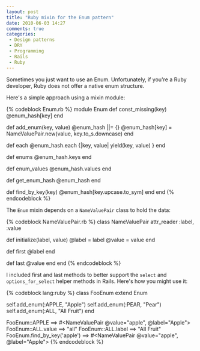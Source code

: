 ```yaml
---
layout: post
title: "Ruby mixin for the Enum pattern"
date: 2010-06-03 14:27
comments: true
categories: 
 - Design patterns
 - DRY
 - Programming
 - Rails
 - Ruby
---
```

Sometimes you just want to use an Enum. Unfortunately, if you're a Ruby developer, Ruby does not offer a native enum structure.
<!-- more -->
Here's a simple approach using a mixin module:

{% codeblock Enum.rb %}
module Enum
  def const_missing(key)
    @enum_hash[key]
  end
 
  def add_enum(key, value)
    @enum_hash ||= {}
    @enum_hash[key] = NameValuePair.new(value, key.to_s.downcase)
  end
 
  def each
    @enum_hash.each {|key, value| yield(key, value) }
  end
 
  def enums
    @enum_hash.keys
  end
 
  def enum_values
    @enum_hash.values
  end
 
  def get_enum_hash
    @enum_hash
  end
 
  def find_by_key(key)
    @enum_hash[key.upcase.to_sym]
  end
end
{% endcodeblock %}

The `Enum` mixin depends on a `NameValuePair` class to hold the data:

{% codeblock NameValuePair.rb %}
class NameValuePair
  attr_reader :label, :value
 
  def initialize(label, value)
    @label = label
    @value = value
  end
 
  def first
    @label
  end
 
  def last
    @value
  end
end
{% endcodeblock %}

I included first and last methods to better support the `select` and `options_for_select` helper methods in Rails. Here's how you might use it:

{% codeblock lang:ruby %}
class FooEnum
  extend Enum
 
   self.add_enum(:APPLE, "Apple")
   self.add_enum(:PEAR, "Pear")
   self.add_enum(:ALL, "All Fruit")
end
 
FooEnum::APPLE ==> #<NameValuePair @value="apple", @label="Apple">
FooEnum::ALL.value ==> "all"
FooEnum::ALL.label ==> "All Fruit"
FooEnum.find_by_key('apple') ==> #<NameValuePair @value="apple", @label="Apple">
{% endcodeblock %}